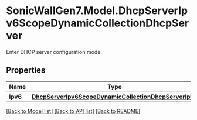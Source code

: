 # SonicWallGen7.Model.DhcpServerIpv6ScopeDynamicCollectionDhcpServer
Enter DHCP server configuration mode.

## Properties

Name | Type | Description | Notes
------------ | ------------- | ------------- | -------------
**Ipv6** | [**DhcpServerIpv6ScopeDynamicCollectionDhcpServerIpv6**](DhcpServerIpv6ScopeDynamicCollectionDhcpServerIpv6.md) |  | [optional] 

[[Back to Model list]](../README.md#documentation-for-models) [[Back to API list]](../README.md#documentation-for-api-endpoints) [[Back to README]](../README.md)

